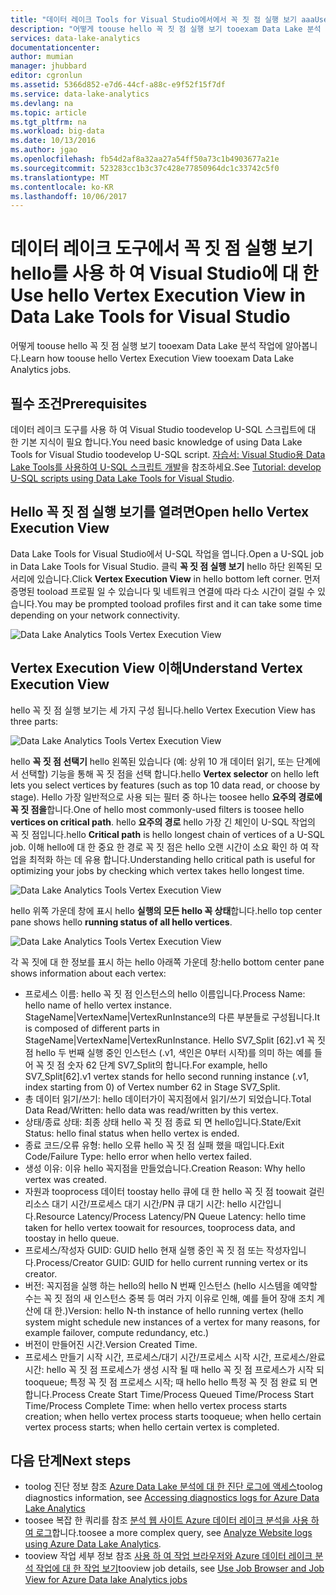 ```yaml
---
title: "데이터 레이크 Tools for Visual Studio에서에서 꼭 짓 점 실행 보기 aaaUse hello | Microsoft Docs"
description: "어떻게 toouse hello 꼭 짓 점 실행 보기 tooexam Data Lake 분석 작업에 알아봅니다."
services: data-lake-analytics
documentationcenter: 
author: mumian
manager: jhubbard
editor: cgronlun
ms.assetid: 5366d852-e7d6-44cf-a88c-e9f52f15f7df
ms.service: data-lake-analytics
ms.devlang: na
ms.topic: article
ms.tgt_pltfrm: na
ms.workload: big-data
ms.date: 10/13/2016
ms.author: jgao
ms.openlocfilehash: fb54d2af8a32aa27a54ff50a73c1b4903677a21e
ms.sourcegitcommit: 523283cc1b3c37c428e77850964dc1c33742c5f0
ms.translationtype: MT
ms.contentlocale: ko-KR
ms.lasthandoff: 10/06/2017
---
```

# <a name="use-hello-vertex-execution-view-in-data-lake-tools-for-visual-studio"></a><span data-ttu-id="0043e-103">데이터 레이크 도구에서 꼭 짓 점 실행 보기 hello를 사용 하 여 Visual Studio에 대 한</span><span class="sxs-lookup"><span data-stu-id="0043e-103">Use hello Vertex Execution View in Data Lake Tools for Visual Studio</span></span>
<span data-ttu-id="0043e-104">어떻게 toouse hello 꼭 짓 점 실행 보기 tooexam Data Lake 분석 작업에 알아봅니다.</span><span class="sxs-lookup"><span data-stu-id="0043e-104">Learn how toouse hello Vertex Execution View tooexam Data Lake Analytics jobs.</span></span>

## <a name="prerequisites"></a><span data-ttu-id="0043e-105">필수 조건</span><span class="sxs-lookup"><span data-stu-id="0043e-105">Prerequisites</span></span>

<span data-ttu-id="0043e-106">데이터 레이크 도구를 사용 하 여 Visual Studio toodevelop U-SQL 스크립트에 대 한 기본 지식이 필요 합니다.</span><span class="sxs-lookup"><span data-stu-id="0043e-106">You need basic knowledge of using Data Lake Tools for Visual Studio toodevelop U-SQL script.</span></span>  <span data-ttu-id="0043e-107">[자습서: Visual Studio용 Data Lake Tools를 사용하여 U-SQL 스크립트 개발](data-lake-analytics-data-lake-tools-get-started.md)을 참조하세요.</span><span class="sxs-lookup"><span data-stu-id="0043e-107">See [Tutorial: develop U-SQL scripts using Data Lake Tools for Visual Studio](data-lake-analytics-data-lake-tools-get-started.md).</span></span>

## <a name="open-hello-vertex-execution-view"></a><span data-ttu-id="0043e-108">Hello 꼭 짓 점 실행 보기를 열려면</span><span class="sxs-lookup"><span data-stu-id="0043e-108">Open hello Vertex Execution View</span></span>
<span data-ttu-id="0043e-109">Data Lake Tools for Visual Studio에서 U-SQL 작업을 엽니다.</span><span class="sxs-lookup"><span data-stu-id="0043e-109">Open a U-SQL job in Data Lake Tools for Visual Studio.</span></span> <span data-ttu-id="0043e-110">클릭 **꼭 짓 점 실행 보기** hello 하단 왼쪽된 모서리에 있습니다.</span><span class="sxs-lookup"><span data-stu-id="0043e-110">Click **Vertex Execution View** in hello bottom left corner.</span></span> <span data-ttu-id="0043e-111">먼저 증명된 tooload 프로필 일 수 있습니다 및 네트워크 연결에 따라 다소 시간이 걸릴 수 있습니다.</span><span class="sxs-lookup"><span data-stu-id="0043e-111">You may be prompted tooload profiles first and it can take some time depending on your network connectivity.</span></span>

![Data Lake Analytics Tools Vertex Execution View](./media/data-lake-analytics-data-lake-tools-use-vertex-execution-view/data-lake-tools-open-vertex-execution-view.png)

## <a name="understand-vertex-execution-view"></a><span data-ttu-id="0043e-113">Vertex Execution View 이해</span><span class="sxs-lookup"><span data-stu-id="0043e-113">Understand Vertex Execution View</span></span>
<span data-ttu-id="0043e-114">hello 꼭 짓 점 실행 보기는 세 가지 구성 됩니다.</span><span class="sxs-lookup"><span data-stu-id="0043e-114">hello Vertex Execution View has three parts:</span></span>

![Data Lake Analytics Tools Vertex Execution View](./media/data-lake-analytics-data-lake-tools-use-vertex-execution-view/data-lake-tools-vertex-execution-view.png)

<span data-ttu-id="0043e-116">hello **꼭 짓 점 선택기** hello 왼쪽된 있습니다 (예: 상위 10 개 데이터 읽기, 또는 단계에서 선택할) 기능을 통해 꼭 짓 점을 선택 합니다.</span><span class="sxs-lookup"><span data-stu-id="0043e-116">hello **Vertex selector** on hello left lets you select vertices by features (such as top 10 data read, or choose by stage).</span></span> <span data-ttu-id="0043e-117">Hello 가장 일반적으로 사용 되는 필터 중 하나는 toosee hello **요주의 경로에 꼭 짓 점을**합니다.</span><span class="sxs-lookup"><span data-stu-id="0043e-117">One of hello most commonly-used filters is toosee hello **vertices on critical path**.</span></span> <span data-ttu-id="0043e-118">hello **요주의 경로** hello 가장 긴 체인이 U-SQL 작업의 꼭 짓 점입니다.</span><span class="sxs-lookup"><span data-stu-id="0043e-118">hello **Critical path** is hello longest chain of vertices of a U-SQL job.</span></span> <span data-ttu-id="0043e-119">이해 hello에 대 한 중요 한 경로 꼭 짓 점은 hello 오랜 시간이 소요 확인 하 여 작업을 최적화 하는 데 유용 합니다.</span><span class="sxs-lookup"><span data-stu-id="0043e-119">Understanding hello critical path is useful for optimizing your jobs by checking which vertex takes hello longest time.</span></span>
  
![Data Lake Analytics Tools Vertex Execution View](./media/data-lake-analytics-data-lake-tools-use-vertex-execution-view/data-lake-tools-vertex-execution-view-pane2.png)

<span data-ttu-id="0043e-121">hello 위쪽 가운데 창에 표시 hello **실행의 모든 hello 꼭 상태**합니다.</span><span class="sxs-lookup"><span data-stu-id="0043e-121">hello top center pane shows hello **running status of all hello vertices**.</span></span>
  
![Data Lake Analytics Tools Vertex Execution View](./media/data-lake-analytics-data-lake-tools-use-vertex-execution-view/data-lake-tools-vertex-execution-view-pane3.png)

<span data-ttu-id="0043e-123">각 꼭 짓에 대 한 정보를 표시 하는 hello 아래쪽 가운데 창:</span><span class="sxs-lookup"><span data-stu-id="0043e-123">hello bottom center pane shows information about each vertex:</span></span>
* <span data-ttu-id="0043e-124">프로세스 이름: hello 꼭 짓 점 인스턴스의 hello 이름입니다.</span><span class="sxs-lookup"><span data-stu-id="0043e-124">Process Name: hello name of hello vertex instance.</span></span> <span data-ttu-id="0043e-125">StageName|VertexName|VertexRunInstance의 다른 부분들로 구성됩니다.</span><span class="sxs-lookup"><span data-stu-id="0043e-125">It is composed of different parts in StageName|VertexName|VertexRunInstance.</span></span> <span data-ttu-id="0043e-126">Hello SV7_Split [62].v1 꼭 짓 점 hello 두 번째 실행 중인 인스턴스 (.v1, 색인은 0부터 시작)를 의미 하는 예를 들어 꼭 짓 점 숫자 62 단계 SV7_Split의 합니다.</span><span class="sxs-lookup"><span data-stu-id="0043e-126">For example, hello SV7_Split[62].v1 vertex stands for hello second running instance (.v1, index starting from 0) of Vertex number 62 in Stage SV7_Split.</span></span>
* <span data-ttu-id="0043e-127">총 데이터 읽기/쓰기: hello 데이터가이 꼭지점에서 읽기/쓰기 되었습니다.</span><span class="sxs-lookup"><span data-stu-id="0043e-127">Total Data Read/Written: hello data was read/written by this vertex.</span></span>
* <span data-ttu-id="0043e-128">상태/종료 상태: 최종 상태 hello 꼭 짓 점 종료 되 면 hello입니다.</span><span class="sxs-lookup"><span data-stu-id="0043e-128">State/Exit Status: hello final status when hello vertex is ended.</span></span>
* <span data-ttu-id="0043e-129">종료 코드/오류 유형: hello 오류 hello 꼭 짓 점 실패 했을 때입니다.</span><span class="sxs-lookup"><span data-stu-id="0043e-129">Exit Code/Failure Type: hello error when hello vertex failed.</span></span>
* <span data-ttu-id="0043e-130">생성 이유: 이유 hello 꼭지점을 만들었습니다.</span><span class="sxs-lookup"><span data-stu-id="0043e-130">Creation Reason: Why hello vertex was created.</span></span>
* <span data-ttu-id="0043e-131">자원과 tooprocess 데이터 toostay hello 큐에 대 한 hello 꼭 짓 점 toowait 걸린 리소스 대기 시간/프로세스 대기 시간/PN 큐 대기 시간: hello 시간입니다.</span><span class="sxs-lookup"><span data-stu-id="0043e-131">Resource Latency/Process Latency/PN Queue Latency: hello time taken for hello vertex toowait for resources, tooprocess data, and toostay in hello queue.</span></span>
* <span data-ttu-id="0043e-132">프로세스/작성자 GUID: GUID hello 현재 실행 중인 꼭 짓 점 또는 작성자입니다.</span><span class="sxs-lookup"><span data-stu-id="0043e-132">Process/Creator GUID: GUID for hello current running vertex or its creator.</span></span>
* <span data-ttu-id="0043e-133">버전: 꼭지점을 실행 하는 hello의 hello N 번째 인스턴스 (hello 시스템을 예약할 수는 꼭 짓 점의 새 인스턴스 중복 등 여러 가지 이유로 인해, 예를 들어 장애 조치 계산에 대 한.)</span><span class="sxs-lookup"><span data-stu-id="0043e-133">Version: hello N-th instance of hello running vertex (hello system might schedule new instances of a vertex for many reasons, for example failover, compute redundancy, etc.)</span></span>
* <span data-ttu-id="0043e-134">버전이 만들어진 시간.</span><span class="sxs-lookup"><span data-stu-id="0043e-134">Version Created Time.</span></span>
* <span data-ttu-id="0043e-135">프로세스 만들기 시작 시간, 프로세스/대기 시간/프로세스 시작 시간, 프로세스/완료 시간: hello 꼭 짓 점 프로세스가 생성 시작 될 때 hello 꼭 짓 점 프로세스가 시작 되 tooqueue; 특정 꼭 짓 점 프로세스 시작; 때 hello hello 특정 꼭 짓 점 완료 되 면 합니다.</span><span class="sxs-lookup"><span data-stu-id="0043e-135">Process Create Start Time/Process Queued Time/Process Start Time/Process Complete Time: when hello vertex process starts creation; when hello vertex process starts tooqueue; when hello certain vertex process starts; when hello certain vertex is completed.</span></span>

## <a name="next-steps"></a><span data-ttu-id="0043e-136">다음 단계</span><span class="sxs-lookup"><span data-stu-id="0043e-136">Next steps</span></span>
* <span data-ttu-id="0043e-137">toolog 진단 정보 참조 [Azure Data Lake 분석에 대 한 진단 로그에 액세스](data-lake-analytics-diagnostic-logs.md)</span><span class="sxs-lookup"><span data-stu-id="0043e-137">toolog diagnostics information, see [Accessing diagnostics logs for Azure Data Lake Analytics](data-lake-analytics-diagnostic-logs.md)</span></span>
* <span data-ttu-id="0043e-138">toosee 복잡 한 쿼리를 참조 [분석 웹 사이트 Azure 데이터 레이크 분석을 사용 하 여 로그](data-lake-analytics-analyze-weblogs.md)합니다.</span><span class="sxs-lookup"><span data-stu-id="0043e-138">toosee a more complex query, see [Analyze Website logs using Azure Data Lake Analytics](data-lake-analytics-analyze-weblogs.md).</span></span>
* <span data-ttu-id="0043e-139">tooview 작업 세부 정보 참조 [사용 하 여 작업 브라우저와 Azure 데이터 레이크 분석 작업에 대 한 작업 보기](data-lake-analytics-data-lake-tools-view-jobs.md)</span><span class="sxs-lookup"><span data-stu-id="0043e-139">tooview job details, see [Use Job Browser and Job View for Azure Data lake Analytics jobs](data-lake-analytics-data-lake-tools-view-jobs.md)</span></span>
